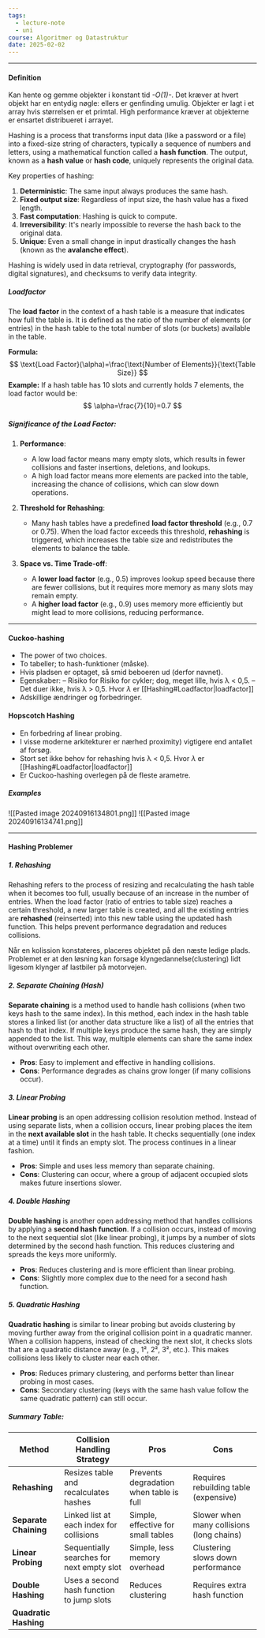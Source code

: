 ```yaml
---
tags:
  - lecture-note
  - uni
course: Algoritmer og Datastruktur
date: 2025-02-02
---
```

--- 
#### Definition
Kan hente og gemme objekter i konstant tid *-O(1)-*.
Det kræver at hvert objekt har en entydig nøgle: ellers er genfinding umulig.
Objekter er lagt i et array hvis størrelsen er et primtal.
High performance kræver at objekterne er ensartet distribueret i arrayet. 

Hashing is a process that transforms input data (like a password or a file) into a fixed-size string of characters, typically a sequence of numbers and letters, using a mathematical function called a **hash function**. The output, known as a **hash value** or **hash code**, uniquely represents the original data.

Key properties of hashing:

1. **Deterministic**: The same input always produces the same hash.
2. **Fixed output size**: Regardless of input size, the hash value has a fixed length.
3. **Fast computation**: Hashing is quick to compute.
4. **Irreversibility**: It's nearly impossible to reverse the hash back to the original data.
5. **Unique**: Even a small change in input drastically changes the hash (known as the **avalanche effect**).

Hashing is widely used in data retrieval, cryptography (for passwords, digital signatures), and checksums to verify data integrity.

##### Loadfactor
The **load factor** in the context of a hash table is a measure that indicates how full the table is. It is defined as the ratio of the number of elements (or entries) in the hash table to the total number of slots (or buckets) available in the table.

**Formula:**
$$
\text{Load Factor}(\alpha)=\frac{\text{Number of Elements}}{\text{Table Size}}
$$
**Example:**
If a hash table has 10 slots and currently holds 7 elements, the load factor would be:
$$
\alpha=\frac{7}{10}=0.7
$$
##### Significance of the Load Factor:

1. **Performance**:
    
    - A low load factor means many empty slots, which results in fewer collisions and faster insertions, deletions, and lookups.
    - A high load factor means more elements are packed into the table, increasing the chance of collisions, which can slow down operations.
2. **Threshold for Rehashing**:
    
    - Many hash tables have a predefined **load factor threshold** (e.g., 0.7 or 0.75). When the load factor exceeds this threshold, **rehashing** is triggered, which increases the table size and redistributes the elements to balance the table.
3. **Space vs. Time Trade-off**:
    
    - A **lower load factor** (e.g., 0.5) improves lookup speed because there are fewer collisions, but it requires more memory as many slots may remain empty.
    - A **higher load factor** (e.g., 0.9) uses memory more efficiently but might lead to more collisions, reducing performance.

---
#### Cuckoo-hashing
* The power of two choices.
* To tabeller; to hash-funktioner (måske).
* Hvis pladsen er optaget, så smid beboeren ud (derfor navnet).
* Egenskaber: – Risiko for Risiko for cykler; dog, meget lille, hvis λ < 0,5. – Det duer ikke, hvis λ > 0,5. Hvor $\lambda$ er [[Hashing#Loadfactor|loadfactor]]
* Adskillige ændringer og forbedringer.

#### Hopscotch Hashing
* En forbedring af linear probing.
* I visse moderne arkitekturer er nærhed proximity) vigtigere end antallet af forsøg.
* Stort set ikke behov for rehashing hvis λ < 0,5. Hvor $\lambda$ er [[Hashing#Loadfactor|loadfactor]]
* Er Cuckoo-hashing overlegen på de fleste arametre.

##### Examples
![[Pasted image 20240916134801.png]]
![[Pasted image 20240916134741.png]]

---
#### Hashing Problemer

##### 1. **Rehashing**

Rehashing refers to the process of resizing and recalculating the hash table when it becomes too full, usually because of an increase in the number of entries. When the load factor (ratio of entries to table size) reaches a certain threshold, a new larger table is created, and all the existing entries are **rehashed** (reinserted) into this new table using the updated hash function. This helps prevent performance degradation and reduces collisions.

Når en kolission konstateres, placeres objektet på den næste ledige plads. 
Problemet er at den løsning kan forsage klyngedannelse(clustering) lidt ligesom klynger af lastbiler på motorvejen.

##### 2. **Separate Chaining (Hash)**

**Separate chaining** is a method used to handle hash collisions (when two keys hash to the same index). In this method, each index in the hash table stores a linked list (or another data structure like a list) of all the entries that hash to that index. If multiple keys produce the same hash, they are simply appended to the list. This way, multiple elements can share the same index without overwriting each other.

- **Pros**: Easy to implement and effective in handling collisions.
- **Cons**: Performance degrades as chains grow longer (if many collisions occur).

##### 3. **Linear Probing**

**Linear probing** is an open addressing collision resolution method. Instead of using separate lists, when a collision occurs, linear probing places the item in the **next available slot** in the hash table. It checks sequentially (one index at a time) until it finds an empty slot. The process continues in a linear fashion.

- **Pros**: Simple and uses less memory than separate chaining.
- **Cons**: Clustering can occur, where a group of adjacent occupied slots makes future insertions slower.

##### 4. **Double Hashing**

**Double hashing** is another open addressing method that handles collisions by applying a **second hash function**. If a collision occurs, instead of moving to the next sequential slot (like linear probing), it jumps by a number of slots determined by the second hash function. This reduces clustering and spreads the keys more uniformly.

- **Pros**: Reduces clustering and is more efficient than linear probing.
- **Cons**: Slightly more complex due to the need for a second hash function.

##### 5. **Quadratic Hashing**

**Quadratic hashing** is similar to linear probing but avoids clustering by moving further away from the original collision point in a quadratic manner. When a collision happens, instead of checking the next slot, it checks slots that are a quadratic distance away (e.g., 1², 2², 3², etc.). This makes collisions less likely to cluster near each other.

- **Pros**: Reduces primary clustering, and performs better than linear probing in most cases.
- **Cons**: Secondary clustering (keys with the same hash value follow the same quadratic pattern) can still occur.


##### Summary Table:

| **Method**            | **Collision Handling Strategy**           | **Pros**                                | **Cons**                                  |
| --------------------- | ----------------------------------------- | --------------------------------------- | ----------------------------------------- |
| **Rehashing**         | Resizes table and recalculates hashes     | Prevents degradation when table is full | Requires rebuilding table (expensive)     |
| **Separate Chaining** | Linked list at each index for collisions  | Simple, effective for small tables      | Slower when many collisions (long chains) |
| **Linear Probing**    | Sequentially searches for next empty slot | Simple, less memory overhead            | Clustering slows down performance         |
| **Double Hashing**    | Uses a second hash function to jump slots | Reduces clustering                      | Requires extra hash function              |
| **Quadratic Hashing** |                                           |                                         |                                           |

